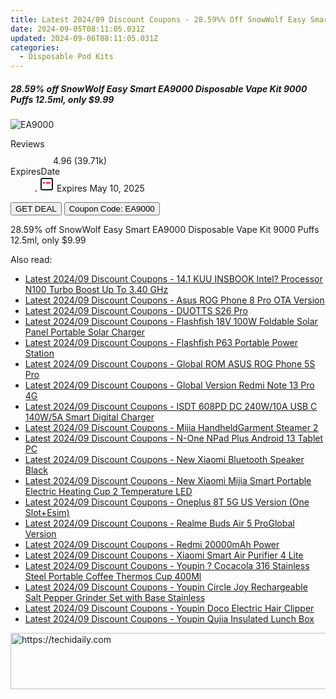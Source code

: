 ```yaml
---
title: Latest 2024/09 Discount Coupons - 28.59%% Off SnowWolf Easy Smart EA9000 Disposable Vape Kit 9000 Puffs 12.5Ml, only $9.99
date: 2024-09-05T08:11:05.031Z
updated: 2024-09-06T08:11:05.031Z
categories:
  - Disposable Pod Kits
---
```



<div class="max-w-4xl mx-auto grid grid-cols-1 lg:max-w-5xl lg:gap-x-20 lg:grid-cols-2">
  <div class="relative p-3 col-start-1 row-start-1 flex flex-col-reverse rounded-lg bg-gradient-to-t from-black/75 via-black/0 sm:bg-none sm:row-start-2 sm:p-0 lg:row-start-1">
    <h5 class="mt-1 text-lg font-semibold text-white sm:text-slate-900 md:text-2xl dark:sm:text-white">28.59% off SnowWolf Easy Smart EA9000 Disposable Vape Kit 9000 Puffs 12.5ml, only $9.99</h5>
  </div>
  
  <div class="col-start-1 col-end-3 row-start-1 grid gap-4 sm:mb-6 sm:grid-cols-4 lg:col-start-2 lg:row-span-6 lg:row-end-6 lg:mb-0 lg:gap-6">
      <img src="https://static.shareasale.com/image/90958/deal/000000_16939030371669.png" onClick="javascript:window.open(decodeURIComponent('https%3A%2F%2Fwww.shareasale.com%2Fu.cfm%3Fd%3D1056157%26m%3D90958%26u%3D4338022'), '_blank');void(0);" alt="EA9000" class="h-60 w-full rounded-lg object-cover sm:col-span-2 sm:h-52 lg:col-span-full" loading="lazy" />
    
  </div>
  <dl class="row-start-2 mt-4 flex items-center text-xs font-medium sm:row-start-3 sm:mt-1 md:mt-2.5 lg:row-start-2">
    <dt class="sr-only">Reviews</dt>
    <dd class="flex items-center text-indigo-600 dark:text-indigo-400">
      <svg width="24" height="24" fill="none" aria-hidden="true" class="mr-1 stroke-current dark:stroke-indigo-500">
        <path d="m12 5 2 5h5l-4 4 2.103 5L12 16l-5.103 3L9 14l-4-4h5l2-5Z" stroke-width="2" stroke-linecap="round" stroke-linejoin="round" />
      </svg>
      <span>4.96 <span class="font-normal text-slate-400">(39.71k)</span></span>
    </dd>
    <dt class="sr-only">ExpiresDate</dt>
    <dd class="flex items-center">
      <svg width="2" height="2" aria-hidden="true" fill="currentColor" class="mx-3 text-slate-300">
        <circle cx="1" cy="1" r="1" />
      </svg>
      <svg width="24" height="24" viewBox="0 0 24 24" fill="none" stroke="currentColor" stroke-width="2">
        <rect x="3" y="3" width="18" height="18" rx="2" fill="#fff" />
        <path d="M6 10L18 10" stroke="red" stroke-width="2" fill="none" />
        <path d="M10 6L10 18" stroke="#fff" stroke-width="2" fill="none" />
      </svg>
      Expires May 10, 2025    </dd>
  </dl>
  <div class="col-start-1 row-start-3 mt-4 self-center sm:col-start-2 sm:row-span-2 sm:row-start-2 sm:mt-0 lg:col-start-1 lg:row-start-3 lg:row-end-4 lg:mt-6">
    <button type="button" onClick="javascript:window.open(decodeURIComponent('https%3A%2F%2Fwww.shareasale.com%2Fu.cfm%3Fd%3D1056157%26m%3D90958%26u%3D4338022'), '_blank');void(0);" class="rounded-lg bg-red-600 px-3 py-2 text-sm font-medium leading-6 text-white">GET DEAL</button>
    <button type="button" onClick="javascript:window.open(decodeURIComponent('https%3A%2F%2Fwww.shareasale.com%2Fu.cfm%3Fd%3D1056157%26m%3D90958%26u%3D4338022'), '_blank');void(0);" class="border-dashed border-2 border-indigo-600 bg-green-100 text-sm leading-6 font-medium py-2 px-3 rounded-lg">Coupon Code: EA9000</button>
  </div>
  <p class="col-start-1 mt-4 text-sm leading-6 sm:col-span-2 lg:col-span-1 lg:row-start-4 lg:mt-6 dark:text-slate-400">
    28.59% off SnowWolf Easy Smart EA9000 Disposable Vape Kit 9000 Puffs 12.5ml, only $9.99 
  </p>
</div>
<span class="atpl-alsoreadstyle">Also read:</span>
<div><ul>
<li><a href="https://coupons.techidaily.com/coupon-1118278-share-97331-sale/"><u>Latest 2024/09 Discount Coupons - 14.1  KUU INSBOOK Intel? Processor N100 Turbo Boost Up To 3.40 GHz</u></a></li>
<li><a href="https://coupons.techidaily.com/coupon-1118274-share-97331-sale/"><u>Latest 2024/09 Discount Coupons - Asus ROG Phone 8 Pro OTA Version</u></a></li>
<li><a href="https://coupons.techidaily.com/coupon-1118270-share-97331-sale/"><u>Latest 2024/09 Discount Coupons - DUOTTS S26 Pro</u></a></li>
<li><a href="https://coupons.techidaily.com/coupon-1118276-share-97331-sale/"><u>Latest 2024/09 Discount Coupons - Flashfish 18V 100W Foldable Solar Panel Portable Solar Charger</u></a></li>
<li><a href="https://coupons.techidaily.com/coupon-1118275-share-97331-sale/"><u>Latest 2024/09 Discount Coupons - Flashfish P63 Portable Power Station</u></a></li>
<li><a href="https://coupons.techidaily.com/coupon-1118273-share-97331-sale/"><u>Latest 2024/09 Discount Coupons - Global ROM ASUS ROG Phone 5S Pro</u></a></li>
<li><a href="https://coupons.techidaily.com/coupon-1118271-share-97331-sale/"><u>Latest 2024/09 Discount Coupons - Global Version Redmi Note 13 Pro 4G</u></a></li>
<li><a href="https://coupons.techidaily.com/coupon-1118269-share-97331-sale/"><u>Latest 2024/09 Discount Coupons - ISDT 608PD DC 240W/10A USB C 140W/5A Smart Digital Charger</u></a></li>
<li><a href="https://coupons.techidaily.com/coupon-1118281-share-97331-sale/"><u>Latest 2024/09 Discount Coupons - Mijia HandheldGarment Steamer 2</u></a></li>
<li><a href="https://coupons.techidaily.com/coupon-1118279-share-97331-sale/"><u>Latest 2024/09 Discount Coupons - N-One NPad Plus Android 13 Tablet PC</u></a></li>
<li><a href="https://coupons.techidaily.com/coupon-1118283-share-97331-sale/"><u>Latest 2024/09 Discount Coupons - New Xiaomi Bluetooth Speaker Black</u></a></li>
<li><a href="https://coupons.techidaily.com/coupon-1118285-share-97331-sale/"><u>Latest 2024/09 Discount Coupons - New Xiaomi Mijia Smart Portable Electric Heating Cup 2 Temperature LED</u></a></li>
<li><a href="https://coupons.techidaily.com/coupon-1118272-share-97331-sale/"><u>Latest 2024/09 Discount Coupons - Oneplus 8T 5G US Version (One Slot+Esim)</u></a></li>
<li><a href="https://coupons.techidaily.com/coupon-1118277-share-97331-sale/"><u>Latest 2024/09 Discount Coupons - Realme Buds Air 5 ProGlobal Version</u></a></li>
<li><a href="https://coupons.techidaily.com/coupon-1118268-share-97331-sale/"><u>Latest 2024/09 Discount Coupons - Redmi 20000mAh Power</u></a></li>
<li><a href="https://coupons.techidaily.com/coupon-1118280-share-97331-sale/"><u>Latest 2024/09 Discount Coupons - Xiaomi Smart Air Purifier 4 Lite</u></a></li>
<li><a href="https://coupons.techidaily.com/coupon-1118286-share-97331-sale/"><u>Latest 2024/09 Discount Coupons - Youpin ? Cocacola 316 Stainless Steel Portable Coffee Thermos Cup 400Ml</u></a></li>
<li><a href="https://coupons.techidaily.com/coupon-1118287-share-97331-sale/"><u>Latest 2024/09 Discount Coupons - Youpin Circle Joy Rechargeable Salt Pepper Grinder Set with Base Stainless</u></a></li>
<li><a href="https://coupons.techidaily.com/coupon-1118284-share-97331-sale/"><u>Latest 2024/09 Discount Coupons - Youpin Doco Electric Hair Clipper</u></a></li>
<li><a href="https://coupons.techidaily.com/coupon-1118282-share-97331-sale/"><u>Latest 2024/09 Discount Coupons - Youpin Qujia Insulated Lunch Box</u></a></li>
</ul></div>

<ins class="adsbygoogle"
      style="display:block"
      data-ad-client="ca-pub-7571918770474297"
      data-ad-slot="8358498916"
      data-ad-format="auto"
      data-full-width-responsive="true"></ins>
<!-- affiliate ads begin -->
<a href="https://ephamedtechinc.pxf.io/c/5597632/2123512/26400" target="_top" id="2123512">
  <img src="//a.impactradius-go.com/display-ad/26400-2123512" border="0" alt="https://techidaily.com" width="728" height="90"/>
</a>
<img height="0" width="0" src="https://ephamedtechinc.pxf.io/i/5597632/2123512/26400" style="position:absolute;visibility:hidden;" border="0" />
<!-- affiliate ads end -->